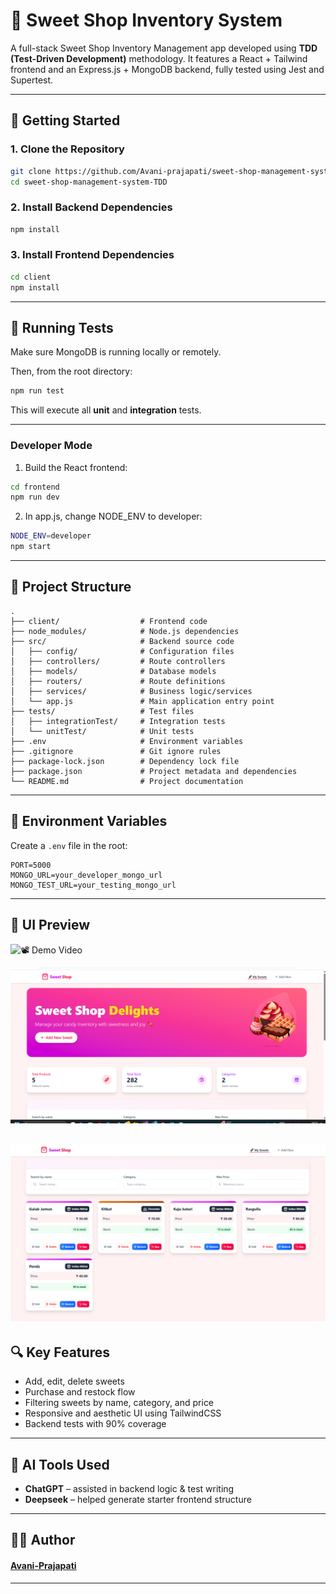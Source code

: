 # 🍭 Sweet Shop Inventory System

A full-stack Sweet Shop Inventory Management app developed using **TDD (Test-Driven Development)** methodology. It features a React + Tailwind frontend and an Express.js + MongoDB backend, fully tested using Jest and Supertest.

---

## 🚀 Getting Started

### 1. Clone the Repository

```bash
git clone https://github.com/Avani-prajapati/sweet-shop-management-system-TDD.git
cd sweet-shop-management-system-TDD
```

### 2. Install Backend Dependencies

```bash
npm install
```

### 3. Install Frontend Dependencies

```bash
cd client
npm install
```

---

## 🪪 Running Tests

Make sure MongoDB is running locally or remotely.

Then, from the root directory:

```bash
npm run test
```

This will execute all **unit** and **integration** tests.

---

### Developer Mode

1. Build the React frontend:

```bash
cd frontend
npm run dev
```

2. In app.js, change NODE_ENV to developer:

```bash
NODE_ENV=developer
npm start
```

---

## 📁 Project Structure

```
.
├── client/                  # Frontend code
├── node_modules/            # Node.js dependencies
├── src/                     # Backend source code
│   ├── config/              # Configuration files
│   ├── controllers/         # Route controllers
│   ├── models/              # Database models
│   ├── routers/             # Route definitions
│   ├── services/            # Business logic/services
│   └── app.js               # Main application entry point
├── tests/                   # Test files
│   ├── integrationTest/     # Integration tests
│   └── unitTest/            # Unit tests
├── .env                     # Environment variables
├── .gitignore               # Git ignore rules
├── package-lock.json        # Dependency lock file
├── package.json             # Project metadata and dependencies
└── README.md                # Project documentation
```

---

## 🔐 Environment Variables

Create a `.env` file in the root:

```
PORT=5000
MONGO_URL=your_developer_mongo_url
MONGO_TEST_URL=your_testing_mongo_url
```

---

## 🎨 UI Preview

![📽️ Demo Video](./public/Demo.gif)

![UI Preview](./public/demo1.png)

![UI Preview](./public/demo2.png)
---

## 🔍 Key Features

* Add, edit, delete sweets
* Purchase and restock flow
* Filtering sweets by name, category, and price
* Responsive and aesthetic UI using TailwindCSS
* Backend tests with 90% coverage

---

## 🤖 AI Tools Used

* **ChatGPT** – assisted in backend logic & test writing
* **Deepseek** – helped generate starter frontend structure

---

## 🧑‍🏫 Author

#### [Avani-Prajapati](https://github.com/Avani-prajapati) 
---

